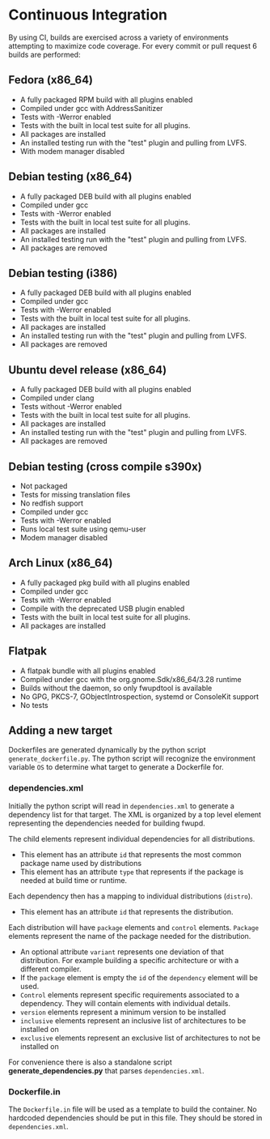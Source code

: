 # Continuous Integration

By using CI, builds are exercised across a variety of environments attempting to maximize code coverage.
For every commit or pull request 6 builds are performed:

## Fedora (x86_64)

* A fully packaged RPM build with all plugins enabled
* Compiled under gcc with AddressSanitizer
* Tests with -Werror enabled
* Tests with the built in local test suite for all plugins.
* All packages are installed
* An installed testing run with the "test" plugin and pulling from LVFS.
* With modem manager disabled

## Debian testing (x86_64)

* A fully packaged DEB build with all plugins enabled
* Compiled under gcc
* Tests with -Werror enabled
* Tests with the built in local test suite for all plugins.
* All packages are installed
* An installed testing run with the "test" plugin and pulling from LVFS.
* All packages are removed

## Debian testing (i386)

* A fully packaged DEB build with all plugins enabled
* Compiled under gcc
* Tests with -Werror enabled
* Tests with the built in local test suite for all plugins.
* All packages are installed
* An installed testing run with the "test" plugin and pulling from LVFS.
* All packages are removed

## Ubuntu devel release (x86_64)

* A fully packaged DEB build with all plugins enabled
* Compiled under clang
* Tests without -Werror enabled
* Tests with the built in local test suite for all plugins.
* All packages are installed
* An installed testing run with the "test" plugin and pulling from LVFS.
* All packages are removed

## Debian testing (cross compile s390x)

* Not packaged
* Tests for missing translation files
* No redfish support
* Compiled under gcc
* Tests with -Werror enabled
* Runs local test suite using qemu-user
* Modem manager disabled

## Arch Linux (x86_64)

* A fully packaged pkg build with all plugins enabled
* Compiled under gcc
* Tests with -Werror enabled
* Compile with the deprecated USB plugin enabled
* Tests with the built in local test suite for all plugins.
* All packages are installed

## Flatpak

* A flatpak bundle with all plugins enabled
* Compiled under gcc with the org.gnome.Sdk/x86_64/3.28 runtime
* Builds without the daemon, so only fwupdtool is available
* No GPG, PKCS-7, GObjectIntrospection, systemd or ConsoleKit support
* No tests

## Adding a new target

Dockerfiles are generated dynamically by the python script ```generate_dockerfile.py```.
The python script will recognize the environment variable `OS` to determine what target to generate a Dockerfile for.

### dependencies.xml

Initially the python script will read in `dependencies.xml` to generate a dependency list for that target.
The XML is organized by a top level element representing the dependencies needed for building fwupd.

The child elements represent individual dependencies for all distributions.

* This element has an attribute `id` that represents the most common package name used by distributions
* This element has an attribute `type` that represents if the package is needed at build time or runtime.

Each dependency then has a mapping to individual distributions (`distro`).

* This element has an attribute `id` that represents the distribution.

Each distribution will have `package` elements and `control` elements.
`Package` elements represent the name of the package needed for the distribution.

* An optional attribute `variant` represents one deviation of that distribution.  For example building a specific architecture or with a different compiler.
* If the `package` element is empty the `id` of the `dependency` element will be used.
* `Control` elements represent specific requirements associated to a dependency. They will contain elements with individual details.
* `version` elements represent a minimum version to be installed
* `inclusive` elements represent an inclusive list of architectures to be installed on
* `exclusive` elements represent an exclusive list of architectures to not be installed on

For convenience there is also a standalone script __generate_dependencies.py__ that parses `dependencies.xml`.

### Dockerfile.in

The `Dockerfile.in` file will be used as a template to build the container.  No hardcoded dependencies should be put in this file.  They should be stored in `dependencies.xml`.
